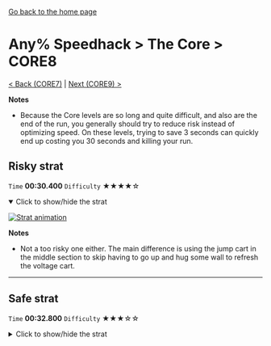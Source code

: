 [Go back to the home page](https://github.com/Doublevil/scbspeedrun)

# Any% Speedhack > The Core > CORE8

[< Back (CORE7)](https://github.com/Doublevil/scbspeedrun/blob/main/levels/any_sh/CORE/CORE7.md) | [Next (CORE9) >](https://github.com/Doublevil/scbspeedrun/blob/main/levels/any_sh/CORE/CORE9.md)

**Notes**
- Because the Core levels are so long and quite difficult, and also are the end of the run, you generally should try to reduce risk instead of optimizing speed. On these levels, trying to save 3 seconds can quickly end up costing you 30 seconds and killing your run.

## Risky strat

`Time` **00:30.400** `Difficulty` ★★★★☆
<details open>
  <summary>Click to show/hide the strat</summary>

  [![Strat animation](https://github.com/Doublevil/scbspeedrun/blob/main/media/levels/CORE/CORE8_RiskyStrat.webp)](https://github.com/Doublevil/scbspeedrun/blob/main/media/levels/CORE/CORE8_RiskyStrat.mp4?raw=true)

  **Notes**
  - Not a too risky one either. The main difference is using the jump cart in the middle section to skip having to go up and hug some wall to refresh the voltage cart.
</details>

---
## Safe strat

`Time` **00:32.800** `Difficulty` ★★★☆☆
<details>
  <summary>Click to show/hide the strat</summary>

  [![Strat animation](https://github.com/Doublevil/scbspeedrun/blob/main/media/levels/CORE/CORE8_SafeStrat.webp)](https://github.com/Doublevil/scbspeedrun/blob/main/media/levels/CORE/CORE8_SafeStrat.mp4?raw=true)
</details>
